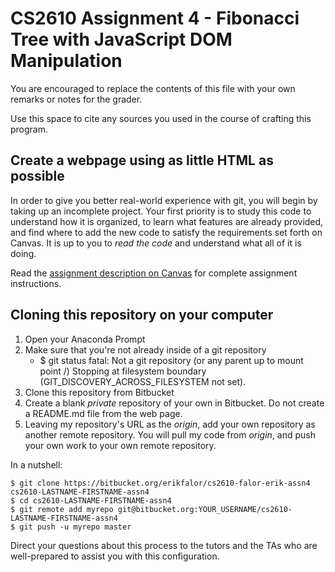 # CS2610 Assignment 4 - Fibonacci Tree with JavaScript DOM Manipulation

You are encouraged to replace the contents of this file with your own remarks
or notes for the grader.

Use this space to cite any sources you used in the course of crafting this
program.



## Create a webpage using as little HTML as possible

In order to give you better real-world experience with git, you will begin by
taking up an incomplete project. Your first priority is to study this code to
understand how it is organized, to learn what features are already provided,
and find where to add the new code to satisfy the requirements set forth on
Canvas. It is up to you to _read the code_ and understand what all of it is
doing.

Read the [assignment description on Canvas](https://usu.instructure.com/courses/529849/assignments/2581303/)
for complete assignment instructions.



## Cloning this repository on your computer

1.  Open your Anaconda Prompt
2.  Make sure that you're not already inside of a git repository
    -   $ git status
        fatal: Not a git repository (or any parent up to mount point /)
        Stopping at filesystem boundary (GIT_DISCOVERY_ACROSS_FILESYSTEM not set).
3.  Clone this repository from Bitbucket
4.  Create a blank  _private_ repository of your own in Bitbucket. Do not
    create a README.md file from the web page.
5.  Leaving my repository's URL as the _origin_, add your own repository as
    another remote repository.  You will pull my code from _origin_, and push
    your own work to your own remote repository.

In a nutshell:

    $ git clone https://bitbucket.org/erikfalor/cs2610-falor-erik-assn4 cs2610-LASTNAME-FIRSTNAME-assn4
    $ cd cs2610-LASTNAME-FIRSTNAME-assn4
    $ git remote add myrepo git@bitbucket.org:YOUR_USERNAME/cs2610-LASTNAME-FIRSTNAME-assn4
    $ git push -u myrepo master

Direct your questions about this process to the tutors and the TAs who are
well-prepared to assist you with this configuration.
